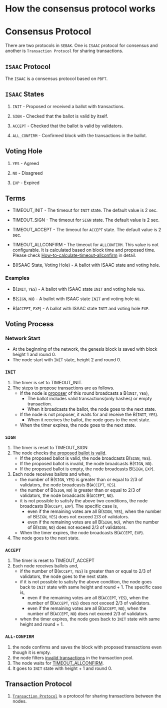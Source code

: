 # How the consensus protocol works

# Consensus Protocol

There are two protocols in `SEBAK`. One is `ISAAC` protocol for consensus and another is `Transaction Protocol` for sharing transactions.

## `ISAAC` Protocol
The `ISAAC` is a consensus protocol based on `PBFT`.

## `ISAAC` States
1. `INIT` - Proposed or received a ballot with transactions.

1. `SIGN` - Checked that the ballot is valid by itself.

1. `ACCEPT` - Checked that the ballot is valid by validators.

1. `ALL_CONFIRM` - Confirmed block with the transactions in the ballot.

## Voting Hole

1. `YES` - Agreed

1. `NO` - Disagreed

1. `EXP` - Expired

## Terms

* TIMEOUT_INIT - The timeout for `INIT` state. The default value is 2 sec.

* TIMEOUT_SIGN - The timeout for `SIGN` state. The default value is 2 sec.

* TIMEOUT_ACCEPT - The timeout for `ACCEPT` state. The default value is 2 sec.

* TIMEOUT_ALLCONFIRM - The timeout for `ALLCONFIRM`. This value is not configurable. It is calculated based on block time and proposed time. Please check [How-to-calculate-timeout-allconfirm](./[tech_doc]how_to_calculate_timeout_allconfirm.md) in detail.

* B(ISAAC State, Voting Hole) - A ballot with ISAAC state and voting hole.

### Examples

* B(`INIT`, `YES`) - A ballot with ISAAC state `INIT` and voting hole `YES`.

* B(`SIGN`, `NO`) - A ballot with ISAAC state `INIT` and voting hole `NO`.

* B(`ACCEPT`, `EXP`) - A ballot with ISAAC state `INIT` and voting hole `EXP`.

## Voting Process

### Network Start
* At the beginning of the network, the genesis block is saved with block height 1 and round 0.
* The node start with `INIT` state, height 2 and round 0.

### `INIT`
1. The timer is set to TIMEOUT_INIT.
1. The steps to propose transactions are as follows.
   * If the node is [proposer](./[tech_doc]how_to_select_the_proposer.md) of this round broadcasts a B(`INIT`, `YES`),
      * The ballot includes valid transactions(only hashes) or empty transaction.
      * When it broadcasts the ballot, the node goes to the next state.
   * If the node is not proposer, it waits for and receive the B(`INIT`, `YES`).
      * When it receives the ballot, the node goes to the next state.
   * When the timer expires, the node goes to the next state.

### `SIGN`
1. The timer is reset to TIMEOUT_SIGN
1. The node checks [the proposed ballot is valid](./[tech_doc]how_to_check_a_ballot_is_valid.md).
   * If the proposed ballot is valid, the node broadcasts B(`SIGN`, `YES`).
   * If the proposed ballot is invalid, the node broadcasts B(`SIGN`, `NO`).
   * If the proposed ballot is empty, the node broadcasts B(`SIGN`, `EXP`).
1. Each node receives ballots and when,
   * the number of B(`SIGN`, `YES`) is greater than or equal to 2/3 of validators, the node broadcasts B(`ACCEPT`, `YES`).
   * the number of B(`SIGN`, `NO`) is greater than or equal to 2/3 of validators, the node broadcasts B(`ACCEPT`, `NO`).
   * it is not possible to satisfy the above two conditions, the node broadcasts B(`ACCEPT`, `EXP`). The specific case is,
      * even if the remaining votes are all B(`SIGN`, `YES`), when the number of B(`SIGN`, `YES`) does not exceed 2/3 of validators.
      * even if the remaining votes are all B(`SIGN`, `NO`), when the number of B(`SIGN`, `NO`) does not exceed 2/3 of validators.
   * When the timer expires, the node broadcasts B(`ACCEPT`, `EXP`).
1. The node goes to the next state.

### `ACCEPT`
1. The timer is reset to TIMEOUT_ACCEPT
1. Each node receives ballots and,
   * if the number of B(`ACCEPT`, `YES`) is greater than or equal to 2/3 of validators, the node goes to the next state.
   * if it is not possible to satisfy the above condition, the node goes back to `INIT` state with same height and round + 1. The specific case is,
      * even if the remaining votes are all B(`ACCEPT`, `YES`), when the number of B(`ACCEPT`, `YES`) does not exceed 2/3 of validators.
      * even if the remaining votes are all B(`ACCEPT`, `NO`), when the number of B(`ACCEPT`, `NO`) does not exceed 2/3 of validators.
   * when the timer expires, the node goes back to `INIT` state with same height and round + 1.

### `ALL-CONFIRM`
1. the node confirms and saves the block with proposed transactions even though it is empty.
1. the node filters [invalid transactions](./[tech_doc]how_to_check_a_ballot_is_valid.md#transaction-validation) in the transaction pool.
1. The node waits for [TIMEOUT_ALLCONFIRM](./[tech_doc]how_to_calculate_timeout_allconfirm.md).
1. It goes to `INIT` state with height + 1 and round 0.

## Transaction Protocol
1. [`Transaction Protocol`](./[tech_doc]how_to_transactions_are_shared.md) is a protocol for sharing transactions between the nodes.